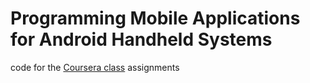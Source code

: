 Programming Mobile Applications for Android Handheld Systems
===================

code for the [Coursera class](https://class.coursera.org/android-002) assignments

